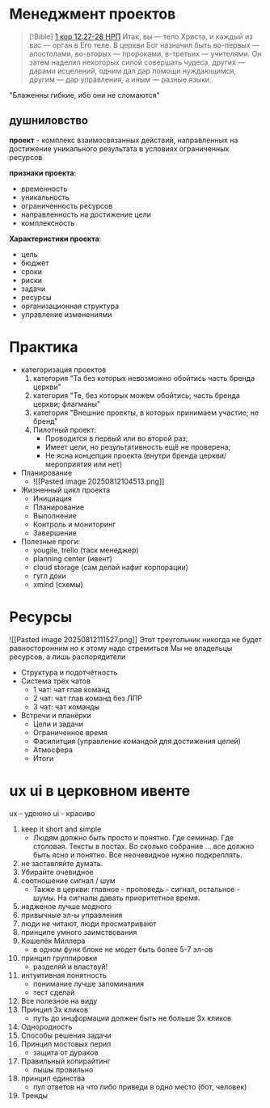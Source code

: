# Менеджмент проектов


>[!Bible] [1 кор 12:27-28 НРП](https://www.bible.com/bible/143/1CO.12.27-28)
>Итак, вы — тело Христа, и каждый из вас — орган в Его теле. В церкви Бог назначил быть во-первых — апостолами, во-вторых — пророками, в-третьих — учителями. Он затем наделил некоторых силой совершать чудеса, других — дарами исцелений, одним дал дар помощи нуждающимся, другим — дар управления, а иным — разные языки.

"Блаженны гибкие, ибо они не сломаются"
## душниловство

**проект** - комплекс взаимосвязанных действий, направленных на достижение уникального результата в условиях ограниченных ресурсов

**признаки проекта**:
- временность
- уникальность
- ограниченность ресурсов
- направленность на достижение цели
- комплексность

**Характеристики проекта**:
- цель
- бюджет
- сроки
- риски
- задачи
- ресурсы
- организационная структура
- управление изменениями

# Практика
 - категоризация проектов
	 1. категория "Та без которых невозможно обойтись часть бренда церкви"
	 2. категория "Те, без которых можем обойтись; часть бренда церкви; флагманы"
	 3. категория "Внешние проекты, в которых принимаем участие; не бренд"
	 4. Пилотный проект:
		 - Проводится в первый или во второй раз;
		 - Имеет цели, но результативность ещё не проверена;
		 - Не ясна концепция проекта (внутри бренда церкви/мероприятия или нет)
 - Планирование
	 - ![[Pasted image 20250812104513.png]]
 - Жизненный цикл проекта
	 - Инициация
	 - Планирование
	 - Выполнение
	 - Контроль и мониторинг
	 - Завершение
 - Полезные проги:
	 - yougile, trello (таск менеджер)
	 - planning center (ивент)
	 - cloud storage (сам делай нафиг корпорации)
	 - гугл доки
	 - xmind (схемы)

# Ресурсы
![[Pasted image 20250812111527.png]]
Этот треугольник никогда не будет равносторонним но к этому надо стремиться
Мы не владельцы ресурсов, а лишь распорядители

- Структура и подотчётность
- Система трёх чатов
	- 1 чат: чат глав команд
	- 2 чат: чат глав команд без ЛПР
	- 3 чат: чат команды
- Встречи и планёрки
	- Цели и задачи
	- Ограниченное время
	- Фасилитция (управление командой для достижения целей)
	- Атмосфера
	- Итоги

# ux ui в церковном ивенте

ux - удоюно
ui - красиво

1. keep it short and simple 
	-  Людям должно быть просто и понятно. Где семинар. Где столовая. Тексты в постах. Во сколько собрание … все должно быть ясно и понятно. Все неочевидное нужно подкреплять. 
2. не заставляйте думать. 
3. Убирайте очевидное
4. соотношение сигнал / шум
	- Также в церкви: главное - проповедь - сигнал, остальное - шумы. На сигналы давать приоритетное время. 
5. надженое лучше модного
6. привычные эл-ы управления
7. люди не читают, люди просматривают
8. принципе умного заимствования
9. Кошелёк Миллера
	- в одном функ блоке не модет быть более 5-7 эл-ов
10. принцип группировки
	- разделяй и властвуй!
11. интуитивная понятность
	- понимание лучше запоминания
	- тест сделай
12. Все полезное на виду
13. Принцип 3х кликов
	- путь до инцформации должен быть не больше 3х кликов
14. Однородность
15. Способы решения задачи
16. Принцип мостовых перил
	- защита от дураков
17. Правильный копирайтинг
	- пышы провильно
18. принцип единства
	- пул ответов на что либо приведи в одно место (бот, человек)
19. Тренды